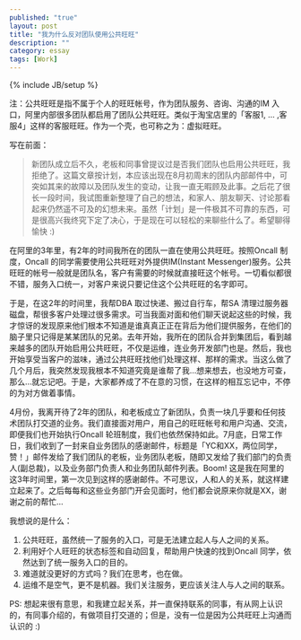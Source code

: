 ```yaml
---
published: "true"
layout: post
title: "我为什么反对团队使用公共旺旺"
description: ""
category: essay
tags: [Work]
---
```

{% include JB/setup %}

注：公共旺旺是指不属于个人的旺旺帐号，作为团队服务、咨询、沟通的IM 入口，阿里内部很多团队都启用了团队公共旺旺。类似于淘宝店里的「客服1, … ,客服4」这样的客服旺旺。作为一个壳，也可称之为：虚拟旺旺。

写在前面：
> 新团队成立后不久，老板和同事曾提议过是否我们团队也启用公共旺旺，我拒绝了。这篇文章按计划，本应该出现在8月初周末的团队内部邮件中，可突如其来的故障以及团队发生的变动，让我一直无暇顾及此事。之后花了很长一段时间，我试图重新整理了自己的想法，和家人、朋友聊天、讨论那看起来仍然遥不可及的幻想未来。虽然「计划」是一件极其不可靠的东西，可是很高兴我终究下定了决心，于是现在可以轻松的来聊些什么了。希望聊得愉快 :)

在阿里的3年里，有2年的时间我所在的团队一直在使用公共旺旺。按照Oncall 制度，Oncall 的同学需要使用公共旺旺对外提供IM(Instant Messenger)服务。公共旺旺的帐号一般就是团队名，客户有需要的时候就直接旺这个帐号。一切看似都很不错，服务入口统一，对客户来说只要记住这个公共旺旺的名字即可。

于是，在这2年的时间里，我帮DBA 取过快递、搬过自行车，帮SA 清理过服务器磁盘，帮很多客户处理过很多需求。可当我面对面和他们聊天说起这些的时候，我才惊讶的发现原来他们根本不知道是谁真真正正在背后为他们提供服务，在他们的脑子里只记得是某某团队的兄弟。去年开始，我所在的团队合并到集团后，看到越来越多的团队开始启用公共旺旺，不仅是运维，连业务开发部门也是。然后，我也开始享受当客户的滋味，通过公共旺旺找他们处理这样、那样的需求。当这么做了几个月后，我突然发现我根本不知道究竟是谁帮了我…想来想去，也没地方可查，那么…就忘记吧。于是，大家都养成了不在意的习惯，在这样的相互忘记中，不停的为对方做着事情。

4月份，我离开待了2年的团队，和老板成立了新团队，负责一块几乎要和任何技术团队打交道的业务。我们直接面对用户，用自己的旺旺帐号和用户沟通、交流，即便我们也开始执行Oncall 轮班制度，我们也依然保持如此。7月底，日常工作日，我们收到了一封来自业务团队的感谢邮件，标题是「YC和XX，两位同学，赞！」邮件发给了我们团队的老板，业务团队老板，随即又发给了我们部门的负责人(副总裁)，以及业务部门负责人和业务团队邮件列表。Boom! 这是我在阿里的这3年时间里，第一次见到这样的感谢邮件。不可思议，人和人的关系，就这样建立起来了。之后每每和这些业务部门开会见面时，他们都会说原来你就是XX，谢谢之前的帮忙…

我想说的是什么：

1.  公共旺旺，虽然统一了服务的入口，可是无法建立起人与人之间的关系。
2.  利用好个人旺旺的状态标签和自动回复，帮助用户快速的找到Oncall 同学，依然达到了统一服务入口的目的。
3.  难道就没更好的方式吗？我们在思考，也在做。
4.  运维不是空气，更不是机器。我们关注服务，更应该关注人与人之间的联系。

PS: 想起来很有意思，和我建立起关系，并一直保持联系的同事，有从网上认识的，有同事介绍的，有做项目打交道的；但是，没有一位是因为公共旺旺上沟通而认识的 :)

